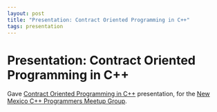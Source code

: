```yaml
---
layout: post
title: "Presentation: Contract Oriented Programming in C++"
tags: presentation
---
```


# Presentation: Contract Oriented Programming in C++

Gave [Contract Oriented Programming in C++](/assets/pdf/dbc-cpp.pdf) presentation, for the [New Mexico C++ Programmers Meetup Group](https://www.meetup.com/new-mexico-cpp-programmers/).

